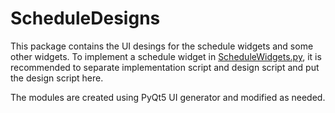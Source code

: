 # ScheduleDesigns

This package contains the UI desings for the schedule widgets and some other widgets. To implement a schedule widget in [ScheduleWidgets.py](../ScheduleModels/ScheduleWidgets.py), it is recommended to separate implementation script and design script and put the design script here.

The modules are created using PyQt5 UI generator and modified as needed.

